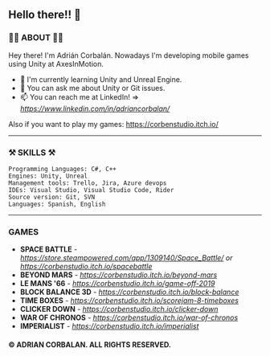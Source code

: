## Hello there!! 🤗

### 🐱‍🏍 ABOUT 🐱‍🏍

Hey there! I'm Adrián Corbalán. Nowadays I'm developing mobile games using Unity at AxesInMotion.

- 🌱 I'm currently learning Unity and Unreal Engine.
- 🤔 You can ask me about Unity or Git issues.
- 📫 You can reach me at LinkedIn! => *https://www.linkedin.com/in/adriancorbalan/*

Also if you want to play my games: https://corbenstudio.itch.io/

---
	
### ⚒ SKILLS ⚒

	Programming Languages: C#, C++
	Engines: Unity, Unreal
	Management tools: Trello, Jira, Azure devops
	IDEs: Visual Studio, Visual Studio Code, Rider
	Source version: Git, SVN
	Languages: Spanish, English

---

### GAMES

- **SPACE BATTLE** - *https://store.steampowered.com/app/1309140/Space_Battle/ or https://corbenstudio.itch.io/spacebattle*
- **BEYOND MARS** - *https://corbenstudio.itch.io/beyond-mars*
- **LE MANS '66** - *https://corbenstudio.itch.io/game-off-2019*
- **BLOCK BALANCE 3D** - *https://corbenstudio.itch.io/block-balance*
- **TIME BOXES** - *https://corbenstudio.itch.io/scorejam-8-timeboxes*
- **CLICKER DOWN** - *https://corbenstudio.itch.io/clicker-down*
- **WAR OF CHRONOS** - *https://corbenstudio.itch.io/war-of-chronos*
- **IMPERIALIST** - *https://corbenstudio.itch.io/imperialist*

#### © ADRIAN CORBALAN. ALL RIGHTS RESERVED.
